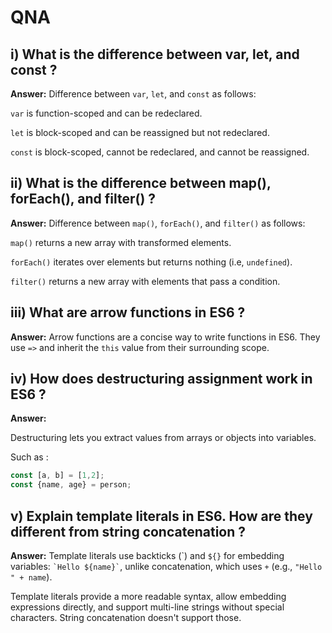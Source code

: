 # QNA

## i) What is the difference between var, let, and const ?

**Answer:**
Difference between `var`, `let`, and `const` as follows:

`var` is function-scoped and can be redeclared.

`let` is block-scoped and can be reassigned but not redeclared.

`const` is block-scoped, cannot be redeclared, and cannot be reassigned.



## ii) What is the difference between map(), forEach(), and filter() ?

**Answer:**
Difference between `map()`, `forEach()`, and `filter()` as follows:

`map()` returns a new array with transformed elements.

`forEach()` iterates over elements but returns nothing (i.e, `undefined`).

`filter()` returns a new array with elements that pass a condition.



## iii) What are arrow functions in ES6 ?

**Answer:**
Arrow functions are a concise way to write functions in ES6. They use `=>` and inherit the `this` value from their surrounding scope.



## iv) How does destructuring assignment work in ES6 ?
**Answer:**

Destructuring lets you extract values from arrays or objects into variables.

Such as :
```js
const [a, b] = [1,2];
const {name, age} = person;
```



## v) Explain template literals in ES6. How are they different from string concatenation ?

**Answer:**
Template literals use backticks (\`) and `${}` for embedding variables: ``` `Hello ${name}` ```, unlike concatenation, which uses `+` (e.g., `"Hello " + name`).

Template literals provide a more readable syntax, allow embedding expressions directly, and support multi-line strings without special characters. String concatenation doesn't support those.